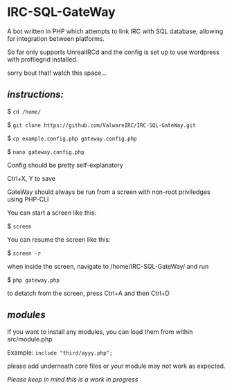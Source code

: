 # IRC-SQL-GateWay
 
 A bot written in PHP which attempts to link IRC with SQL database, allowing for integration between platforms.

 So far only supports UnrealIRCd and the config is set up to use wordpress with profilegrid installed.

 sorry bout that! watch this space...


 ## *instructions:*

 $ `cd /home/`

 $ `git clone https://github.com/ValwareIRC/IRC-SQL-GateWay.git`

 $ `cp example.config.php gateway.config.php`

 $ `nano gateway.config.php`

 Config should be pretty self-explanatory

 Ctrl+X, Y to save



 GateWay should always be run from a screen with non-root priviledges using PHP-CLI

 You can start a screen like this:

 $ `screen`

 You can resume the screen like this:

 $ `screen -r`

 when inside the screen, navigate to /home/IRC-SQL-GateWay/ and run

 $ `php gateway.php`

 to detatch from the screen, press Ctrl+A and then Ctrl+D


## *modules*

 If you want to install any modules, you can load them from within src/module.php
 
 Example:
 `include "third/ayyy.php";`

 please add underneath core files or your module may not work as expected.
 
 *Please keep in mind this is a work in progress*
